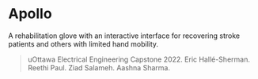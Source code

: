 # Apollo 
A rehabilitation glove with an interactive interface for recovering stroke patients and others with limited hand mobility. 
> uOttawa Electrical Engineering Capstone 2022.
Eric Hallé-Sherman. Reethi Paul. Ziad Salameh. Aashna Sharma.
